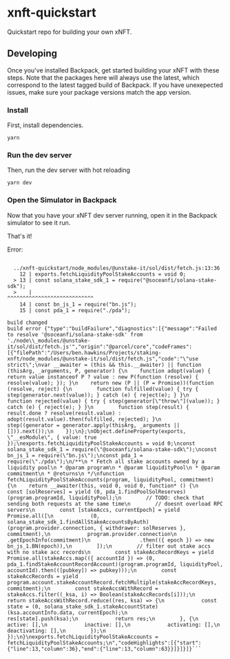 # xnft-quickstart

Quickstart repo for building your own xNFT.

## Developing

Once you've installed Backpack, get started building your xNFT with these steps. Note that the packages here will always use the latest, which correspond to the latest tagged build of Backpack. If you have unexepected issues, make sure your package versions match the app version.

### Install

First, install dependencies.

```
yarn
```

### Run the dev server

Then, run the dev server with hot reloading

```
yarn dev
```

### Open the Simulator in Backpack

Now that you have your xNFT dev server running, open it in the Backpack simulator to see it run.

That's it!


Error:

```@parcel/core: Failed to resolve '@soceanfi/solana-stake-sdk' from './node_modules/@unstake-it/sol/dist/fetch.js'

  ../xnft-quickstart/node_modules/@unstake-it/sol/dist/fetch.js:13:36
    12 | exports.fetchLiquidityPoolStakeAccounts = void 0;
  > 13 | const solana_stake_sdk_1 = require("@soceanfi/solana-stake-sdk");
  >    |                                    ^^^^^^^^^^^^^^^^^^^^^^^^^^^^
    14 | const bn_js_1 = require("bn.js");
    15 | const pda_1 = require("./pda");

build changed
build error {"type":"buildFailure","diagnostics":[{"message":"Failed to resolve '@soceanfi/solana-stake-sdk' from './node\\_modules/@unstake-it/sol/dist/fetch.js'","origin":"@parcel/core","codeFrames":[{"filePath":"/Users/ben.hawkins/Projects/staking-xnft/node_modules/@unstake-it/sol/dist/fetch.js","code":"\"use strict\";\nvar __awaiter = (this && this.__awaiter) || function (thisArg, _arguments, P, generator) {\n    function adopt(value) { return value instanceof P ? value : new P(function (resolve) { resolve(value); }); }\n    return new (P || (P = Promise))(function (resolve, reject) {\n        function fulfilled(value) { try { step(generator.next(value)); } catch (e) { reject(e); } }\n        function rejected(value) { try { step(generator[\"throw\"](value)); } catch (e) { reject(e); } }\n        function step(result) { result.done ? resolve(result.value) : adopt(result.value).then(fulfilled, rejected); }\n        step((generator = generator.apply(thisArg, _arguments || [])).next());\n    });\n};\nObject.defineProperty(exports, \"__esModule\", { value: true });\nexports.fetchLiquidityPoolStakeAccounts = void 0;\nconst solana_stake_sdk_1 = require(\"@soceanfi/solana-stake-sdk\");\nconst bn_js_1 = require(\"bn.js\");\nconst pda_1 = require(\"./pda\");\n/**\n * Fetch all stake accounts owned by a liquidity pool\n * @param program\n * @param liquidityPool\n * @param commitment\n * @returns\n */\nfunction fetchLiquidityPoolStakeAccounts(program, liquidityPool, commitment) {\n    return __awaiter(this, void 0, void 0, function* () {\n        const [solReserves] = yield (0, pda_1.findPoolSolReserves)(program.programId, liquidityPool);\n        // TODO: check that sending both requests at the same time\n        // doesnt overload RPC servers\n        const [stakeAccs, currentEpoch] = yield Promise.all([\n            (0, solana_stake_sdk_1.findAllStakeAccountsByAuth)(program.provider.connection, { withdrawer: solReserves }, commitment),\n            program.provider.connection\n                .getEpochInfo(commitment)\n                .then(({ epoch }) => new bn_js_1.BN(epoch)),\n        ]);\n        // filter out stake accs with no stake acc records\n        const stakeAccRecordKeys = yield Promise.all(stakeAccs.map(({ accountId }) => (0, pda_1.findStakeAccountRecordAccount)(program.programId, liquidityPool, accountId).then(([pubkey]) => pubkey)));\n        const stakeAccRecords = yield program.account.stakeAccountRecord.fetchMultiple(stakeAccRecordKeys, commitment);\n        const stakeAccsWithRecord = stakeAccs.filter((_ksa, i) => Boolean(stakeAccRecords[i]));\n        return stakeAccsWithRecord.reduce((res, ksa) => {\n            const state = (0, solana_stake_sdk_1.stakeAccountState)(ksa.accountInfo.data, currentEpoch);\n            res[state].push(ksa);\n            return res;\n        }, {\n            active: [],\n            inactive: [],\n            activating: [],\n            deactivating: [],\n        });\n    });\n}\nexports.fetchLiquidityPoolStakeAccounts = fetchLiquidityPoolStakeAccounts;\n","codeHighlights":[{"start":{"line":13,"column":36},"end":{"line":13,"column":63}}]}]}]}```
